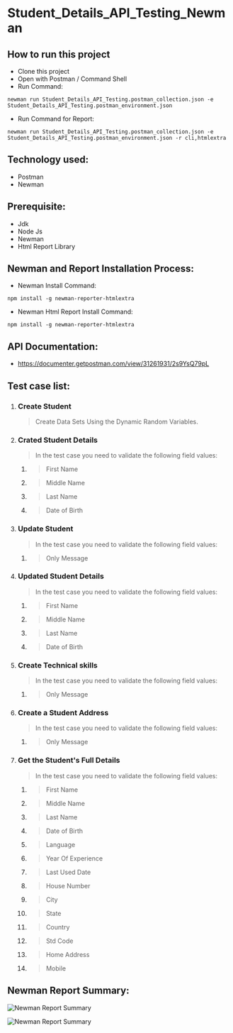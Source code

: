 # Student_Details_API_Testing_Newman

## How to run this project
- Clone this project
- Open with Postman / Command Shell
- Run Command:  
```console 
newman run Student_Details_API_Testing.postman_collection.json -e Student_Details_API_Testing.postman_environment.json
```
- Run Command for Report: 
```console 
newman run Student_Details_API_Testing.postman_collection.json -e Student_Details_API_Testing.postman_environment.json -r cli,htmlextra
```

## Technology used:
- Postman
- Newman

## Prerequisite:
- Jdk
- Node Js
- Newman
- Html Report Library

## Newman and Report Installation Process:
- Newman Install Command:
```console
npm install -g newman-reporter-htmlextra
```
- Newman Html Report Install Command:
```console
npm install -g newman-reporter-htmlextra
```

## API Documentation:
- https://documenter.getpostman.com/view/31261931/2s9YsQ79pL

## Test case list:
1. ### Create Student
	> Create Data Sets Using the Dynamic Random Variables.

2. ### Crated Student Details
	> In the test case you need to validate the following field values:
 	1. > First Name
 	2. > Middle Name
 	3. > Last Name
 	4. > Date of Birth

3. ### Update Student
	> In the test case you need to validate the following field values:
 	1. > Only Message
4. ### Updated Student Details
	> In the test case you need to validate the following field values:
	1. > First Name
 	2. > Middle Name
	3. > Last Name
 	4. > Date of Birth

5. ### Create Technical skills 
	> In the test case you need to validate the following field values:
	1. > Only Message

6. ### Create a Student Address
	> In the test case you need to validate the following field values:
	1. > Only Message

7. ### Get the Student's Full Details
	> In the test case you need to validate the following field values:
	1. > First Name
	2. > Middle Name
	3. > Last Name
	4. > Date of Birth
	5. > Language
	6. > Year Of Experience
	7. > Last Used Date
	8. > House Number
	9. > City
	10. > State
	11. > Country
	12. > Std Code
	13. > Home Address
	14. > Mobile

## Newman Report Summary:
![Newman Report Summary](https://github.com/momtazshanta/API-Testing-Project/assets/41441256/caf40bca-a946-4930-92fb-4c005d3e0b12)


![Newman Report Summary](https://github.com/momtazshanta/API-Testing-Project/assets/41441256/a83e7dfe-d829-4e12-be5f-8b77b90a5047)

